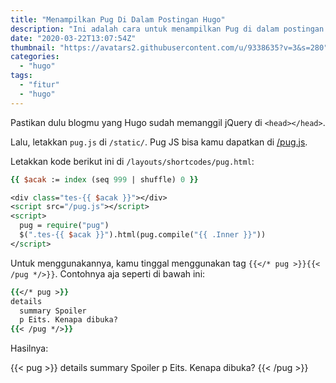 ```yaml
---
title: "Menampilkan Pug Di Dalam Postingan Hugo"
description: "Ini adalah cara untuk menampilkan Pug di dalam postingan blog berbasis Hugo"
date: "2020-03-22T13:07:54Z"
thumbnail: "https://avatars2.githubusercontent.com/u/9338635?v=3&s=280"
categories:
  - "hugo"
tags:
  - "fitur"
  - "hugo"
---
```


Pastikan dulu blogmu yang Hugo sudah memanggil jQuery di `<head></head>`.

Lalu, letakkan `pug.js` di `/static/`. Pug JS bisa kamu dapatkan di [/pug.js](/pug.js).

Letakkan kode berikut ini di `/layouts/shortcodes/pug.html`:

```tcl
{{ $acak := index (seq 999 | shuffle) 0 }}

<div class="tes-{{ $acak }}"></div>
<script src="/pug.js"></script>
<script>
  pug = require("pug")
  $(".tes-{{ $acak }}").html(pug.compile("{{ .Inner }}"))
</script>
```

Untuk menggunakannya, kamu tinggal menggunakan tag `{{</* pug >}}{{< /pug */>}}`. Contohnya aja seperti di bawah ini:

```tcl
{{</* pug >}}
details
  summary Spoiler
  p Eits. Kenapa dibuka?
{{< /pug */>}}
```

Hasilnya:

{{< pug >}}
details
  summary Spoiler
  p Eits. Kenapa dibuka?
{{< /pug >}}